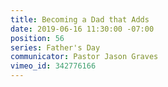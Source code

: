 ```yaml
---
title: Becoming a Dad that Adds
date: 2019-06-16 11:30:00 -07:00
position: 56
series: Father's Day
communicator: Pastor Jason Graves
vimeo_id: 342776166
---
```


